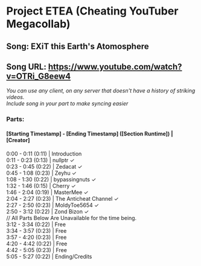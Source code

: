 # Project ETEA (Cheating YouTuber Megacollab)
## Song: EXiT this Earth's Atomosphere
## Song URL: https://www.youtube.com/watch?v=OTRi_G8eew4

*You can use any client, on any server that doesn't have a history of striking videos.*\
*Include song in your part to make syncing easier*

### Parts:
#### [Starting Timestamp] - [Ending Timestamp] ([Section Runtime]) | [Creator]
0:00 - 0:11 (0:11) | Introduction\
0:11 - 0:23 (0:13)  | nullptr ✓\
0:23 - 0:45 (0:22)  | Zedacat ✓\
0:45 - 1:08 (0:23) | Zeyhu ✓\
1:08 - 1:30 (0:22) | bypassingnuts ✓\
1:32 - 1:46 (0:15) | Cherry ✓\
1:46 - 2:04 (0:19) | MasterMee ✓\
2:04 - 2:27 (0:23) | The Anticheat Channel ✓\
2:27 - 2:50 (0:23) | MoldyToe5654 ✓\
2:50 - 3:12 (0:22) | Zond Bizon ✓\
// All Parts Below Are Unavailable for the time being.\
3:12 - 3:34 (0:22) | Free\
3:34 - 3:57 (0:23) | Free\
3:57 - 4:20 (0:23) | Free\
4:20 - 4:42 (0:22) | Free\
4:42 - 5:05 (0:23) | Free\
5:05 - 5:27 (0:22) | Ending/Credits
